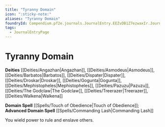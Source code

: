 ```yaml
---
title: "Tyranny Domain"
icon: ":sticky-note:"
aliases: "Tyranny Domain"
foundryId: Compendium.pf2e.journals.JournalEntry.EEZvDB1Z7ezwaxIr.JournalEntryPage.T0JHj79aGphlZ4Mt
tags:
  - JournalEntryPage
---
```


# Tyranny Domain
**Deities** [[Deities/Angazhan|Angazhan]], [[Deities/Asmodeus|Asmodeus]], [[Deities/Barbatos|Barbatos]], [[Deities/Dispater|Dispater]], [[Deities/Droskar|Droskar]], [[Deities/Gogunta|Gogunta]], [[Deities/Mephistopheles|Mephistopheles]], [[Deities/Pazuzu|Pazuzu]], [[Deities/The Godclaw|The Godclaw]], [[Deities/Treerazer|Treerazer]], [[Deities/Walkena|Walkena]]

**Domain Spell** [[Spells/Touch of Obedience|Touch of Obedience]]; **Advanced Domain Spell** [[Spells/Commanding Lash|Commanding Lash]]

You wield power to rule and enslave others.
